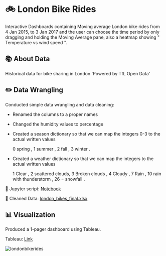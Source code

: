 # 🚲 London Bike Rides
Interactive Dashboards containing Moving average London bike rides from 4 Jan 2015, to 3 Jan 2017 and the user can choose the time period by only dragging and holding the Moving Average pane, also a heatmap showing " Temperature vs wind speed ".
## 📚 About Data

Historical data for bike sharing in London 'Powered by TfL Open Data'

## ✏️ Data Wrangling

Conducted simple data wrangling and data cleaning:
- Renamed the columns to a proper names
- Changed the humidity values to percentage
- Created a season dictionary so that we can map the integers 0-3 to the actual written values
  
  0 spring , 1 summer , 2 fall , 3 winter .
- Created a weather dictionary so that we can map the integers to the actual written values
   
  1 Clear  , 2 scattered clouds, 3 Broken clouds , 4 Cloudy ,  7 Rain , 10 rain with thunderstorm , 26 = snowfall .

📍 Jupyter script: [Notebook](https://github.com/youssufhaddad/London-Bikes-Ride/blob/main/london_bikes.ipynb)

📍 Cleaned Data: [london_bikes_final.xlsx](https://github.com/youssufhaddad/London-Bikes-Ride/blob/main/london_bikes_final.xlsx)

## 📊 Visualization

Produced a 1-pager dashboard using Tableau.

Tableau: [Link](https://public.tableau.com/app/profile/youssuf.haddad3286/viz/LondonBikeRidesDashboard_17108549392220/Dashboard?publish=yes)

![londonbikerides](https://github.com/youssufhaddad/London-Bikes-Ride/assets/139700595/525bdf41-a8f5-4d02-af03-5f40de704e42)






